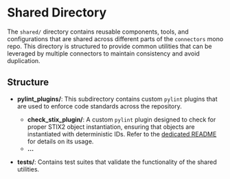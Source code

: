 # Shared Directory

The `shared/` directory contains reusable components, tools, and configurations that are shared across different parts of the `connectors` mono repo. 
This directory is structured to provide common utilities that can be leveraged by multiple connectors to maintain consistency and avoid duplication.

## Structure

- **pylint_plugins/**: This subdirectory contains custom `pylint` plugins that are used to enforce code standards across the repository.
    - **check_stix_plugin/**: A custom `pylint` plugin designed to check for proper STIX2 object instantiation, ensuring that objects are instantiated with deterministic IDs. Refer to the [dedicated README](./pylint_plugins/check_stix_plugin/README.md) for details on its usage.
    - **...**

- **tests/**: Contains test suites that validate the functionality of the shared utilities.

